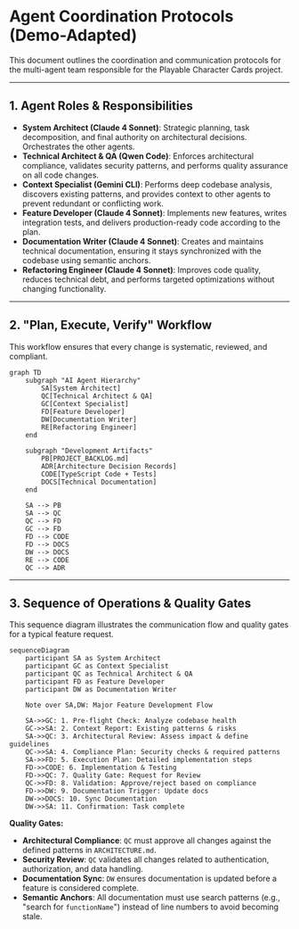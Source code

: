 # Agent Coordination Protocols (Demo-Adapted)

This document outlines the coordination and communication protocols for the multi-agent team responsible for the Playable Character Cards project.

---

## 1. Agent Roles & Responsibilities

- **System Architect (Claude 4 Sonnet)**: Strategic planning, task decomposition, and final authority on architectural decisions. Orchestrates the other agents.
- **Technical Architect & QA (Qwen Code)**: Enforces architectural compliance, validates security patterns, and performs quality assurance on all code changes.
- **Context Specialist (Gemini CLI)**: Performs deep codebase analysis, discovers existing patterns, and provides context to other agents to prevent redundant or conflicting work.
- **Feature Developer (Claude 4 Sonnet)**: Implements new features, writes integration tests, and delivers production-ready code according to the plan.
- **Documentation Writer (Claude 4 Sonnet)**: Creates and maintains technical documentation, ensuring it stays synchronized with the codebase using semantic anchors.
- **Refactoring Engineer (Claude 4 Sonnet)**: Improves code quality, reduces technical debt, and performs targeted optimizations without changing functionality.

---

## 2. "Plan, Execute, Verify" Workflow

This workflow ensures that every change is systematic, reviewed, and compliant.

```mermaid
graph TD
    subgraph "AI Agent Hierarchy"
        SA[System Architect]
        QC[Technical Architect & QA]
        GC[Context Specialist]
        FD[Feature Developer]
        DW[Documentation Writer]
        RE[Refactoring Engineer]
    end

    subgraph "Development Artifacts"
        PB[PROJECT_BACKLOG.md]
        ADR[Architecture Decision Records]
        CODE[TypeScript Code + Tests]
        DOCS[Technical Documentation]
    end

    SA --> PB
    SA --> QC
    QC --> FD
    GC --> FD
    FD --> CODE
    FD --> DOCS
    DW --> DOCS
    RE --> CODE
    QC --> ADR
```

---

## 3. Sequence of Operations & Quality Gates

This sequence diagram illustrates the communication flow and quality gates for a typical feature request.

```mermaid
sequenceDiagram
    participant SA as System Architect
    participant GC as Context Specialist
    participant QC as Technical Architect & QA
    participant FD as Feature Developer
    participant DW as Documentation Writer

    Note over SA,DW: Major Feature Development Flow

    SA->>GC: 1. Pre-flight Check: Analyze codebase health
    GC->>SA: 2. Context Report: Existing patterns & risks
    SA->>QC: 3. Architectural Review: Assess impact & define guidelines
    QC->>SA: 4. Compliance Plan: Security checks & required patterns
    SA->>FD: 5. Execution Plan: Detailed implementation steps
    FD->>CODE: 6. Implementation & Testing
    FD->>QC: 7. Quality Gate: Request for Review
    QC->>FD: 8. Validation: Approve/reject based on compliance
    FD->>DW: 9. Documentation Trigger: Update docs
    DW->>DOCS: 10. Sync Documentation
    DW->>SA: 11. Confirmation: Task complete
```

**Quality Gates:**
- **Architectural Compliance**: `QC` must approve all changes against the defined patterns in `ARCHITECTURE.md`.
- **Security Review**: `QC` validates all changes related to authentication, authorization, and data handling.
- **Documentation Sync**: `DW` ensures documentation is updated before a feature is considered complete.
- **Semantic Anchors**: All documentation must use search patterns (e.g., "search for `functionName`") instead of line numbers to avoid becoming stale.
